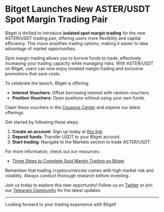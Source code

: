 # Bitget Launches New ASTER/USDT Spot Margin Trading Pair

Bitget is thrilled to introduce **isolated spot margin trading** for the new ASTER/USDT trading pair, offering users more flexibility and capital efficiency. This move amplifies trading options, making it easier to take advantage of market opportunities.

Spot margin trading allows you to borrow funds to trade, effectively increasing your trading capacity while managing risks. With ASTER/USDT on Bitget, users can now enjoy isolated margin trading and exclusive promotions that save costs.

To celebrate the launch, Bitget is offering:
- **Interest Vouchers:** Offset borrowing interest with random vouchers.
- **Position Vouchers:** Open positions without using your own funds.

Claim these vouchers in the [Coupons Center](https://www.bitget.com/account/coupon) and explore our latest offerings. 

Get started by following these steps:
1. **Create an account**: Sign up today at [this link](https://www.bitget.com/en/register).
2. **Deposit funds**: Transfer USDT to your Bitget account.
3. **Start trading**: Navigate to the Markets section to trade ASTER/USDT.

For more information, check out our resources:
- [Three Steps to Complete Spot Margin Trading on Bitget](https://www.bitget.com/support/articles/12560603778377).

Remember that trading cryptocurrencies comes with high market risk and volatility. Always conduct thorough research before investing.

Join us today to explore this new opportunity! Follow us on [Twitter](https://twitter.com/bitgetglobal) or join our [Telegram Community](https://t.me/BitgetENOfficial) for the latest updates.

---

Looking forward to your trading experience with Bitget!